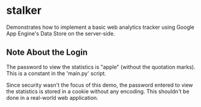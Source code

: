 stalker
=======

Demonstrates how to implement a basic web analytics tracker using Google App Engine's Data Store on the server-side.

Note About the Login
--------------------

The password to view the statistics is "apple" (without the quotation marks). This is a constant in the 'main.py' script.

Since security wasn't the focus of this demo, the password entered to view the statistics is stored in a cookie without any encoding. This shouldn't be done in a real-world web application.
